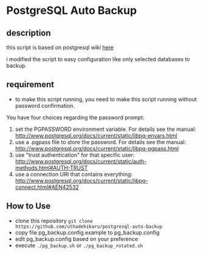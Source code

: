 # PostgreSQL Auto Backup

## description

this script is based on postgresql wiki [here](https://wiki.postgresql.org/wiki/Automated_Backup_on_Linux)

i modified the script to easy configuration like only selected databases to backup.

## requirement

- to make this script running, you need to make this script running without password confirmation.

You have four choices regarding the password prompt:

1. set the PGPASSWORD environment variable. For details see the manual:
http://www.postgresql.org/docs/current/static/libpq-envars.html
2. use a .pgpass file to store the password. For details see the manual:
http://www.postgresql.org/docs/current/static/libpq-pgpass.html
3. use "trust authentication" for that specific user:
http://www.postgresql.org/docs/current/static/auth-methods.html#AUTH-TRUST
4. use a connection URI that contains everything:
http://www.postgresql.org/docs/current/static/libpq-connect.html#AEN42532

## How to Use

- clone this repository `git clone https://github.com/uthadehikaru/postgresql-auto-backup`
- copy file pg_backup.config.example to pg_backup.config
- edit pg_backup.config based on your preference
- execute `./pg_backup.sh` or `./pg_backup_rotated.sh`